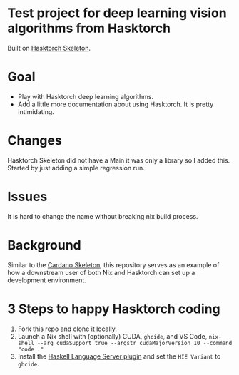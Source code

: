 # Test project for deep learning vision algorithms from Hasktorch

Built on [Hasktorch Skeleton](https://github.com/hasktorch/hasktorch).

# Goal

* Play with Hasktorch deep learning algorithms.
* Add a little more documentation about using Hasktorch. It is pretty intimidating.

# Changes

Hasktorch Skeleton did not have a Main it was only a library so I added this.
Started by just adding a simple regression run.

# Issues

It is hard to change the name without breaking nix build process.


# Background

Similar to the [Cardano Skeleton](https://github.com/input-output-hk/cardano-skeleton),
this repository serves as an example of how a downstream user of both Nix and Hasktorch
can set up a development environment.

# 3 Steps to happy Hasktorch coding

1. Fork this repo and clone it locally.
2. Launch a Nix shell with (optionally) CUDA, `ghcide`, and VS Code, `nix-shell --arg cudaSupport true --argstr cudaMajorVersion 10 --command "code ."`
3. Install the [Haskell Language Server plugin](https://marketplace.visualstudio.com/items?itemName=alanz.vscode-hie-server) and set the `HIE Variant` to `ghcide`.

